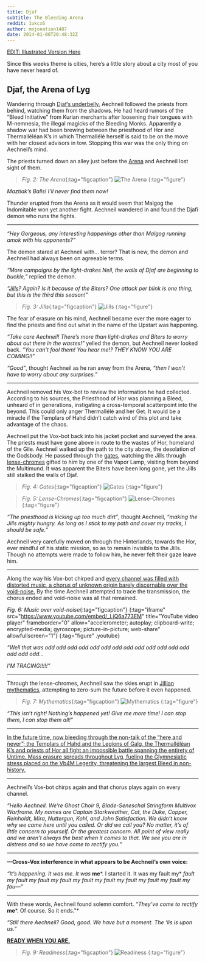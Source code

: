 ```yaml
---
title: Djaf
subtitle: The Bleeding Arena
reddit: 1ukcx6
author: mojonation1487
date: 2014-01-06T20:48:32Z
---
```


[EDIT: Illustrated Version Here][0]

Since this weeks theme is cities, here’s a little story about a city most of you
have never heard of.

## Djaf, the Arena of Lyg

Wandering through [Djaf’s underbelly][1], Aechneil followed the priests from
behind, watching them from the shadows. He had heard rumors of the “Bleed
Initiative” from Kurian merchants after loosening their tongues with M-nemnesia,
the illegal magicks of the Bleeding Monks. Apparently a shadow war had been
brewing between the priesthood of Hor and Thermalléléan K’s in which Thermallélé
herself is said to be on the move with her closest advisors in tow. Stopping
this war was the only thing on Aechneil’s mind.

The priests turned down an alley just before the [Arena][2] and Aechneil lost
sight of them.

> *Fig. 2: The Arena*{:tag="figcaption"}
> ![The Arena][2-img]
{:tag="figure"}

*Maztiak’s Balls! I’ll never find them now!*

Thunder erupted from the Arena as it would seem that Malgog the Indomitable won
yet another fight. Aechneil wandered in and found the Djafi demon who runs the
fights.

----

*“Hey Gorgeous, any interesting happenings other than Malgog running amok with*
*his opponents?”*

The demon stared at Aechneil with… terror? That is new, the demon and Aechneil
had always been on agreeable terms.

*“More campaigns by the light-drakes Neil, the walls of Djaf are beginning to*
*buckle,”* replied the demon.

*“[Jills][3]? Again? Is it because of the Biters? One attack per blink is one*
*thing, but this is the third this season!”*

> *Fig. 3: Jills*{:tag="figcaption"}
> ![Jills][3-img]
{:tag="figure"}

The fear of erasure on his mind, Aechneil became ever the more eager to find the
priests and find out what in the name of the Upstart was happening.

*“Take care Aechneil! There’s more than light-drakes and Biters to worry about*
*out there in the wastes!”* yelled the demon, but Aechneil never looked back.
*“You can’t fool them! You hear me!? THEY KNOW YOU ARE COMING!!”*

*“Good”*, thought Aechneil as he ran away from the Arena, *“then I won’t have*
*to worry about any surprises.”*

----

Aechneil removed his Vox-bot to review the information he had collected.
According to his sources, the Priesthood of Hor was planning a Bleed, unheard of
in generations, instigating a cross-temporal scatterpoint into the beyond. This
could only anger Thermallélé and her Get. It would be a miracle if the Templars
of Hahd didn’t catch wind of this plot and take advantage of the chaos.

Aechneil put the Vox-bot back into his jacket pocket and surveyed the area. The
priests must have gone above in route to the wastes of Hor, homeland of the
Gile. Aechneil walked up the path to the city above, the desolation of the
Godsbody. He passed through the [gates][4], watching the Jills through
[lense-chromes][5] gifted to him by one of the Vapor Lamp, visiting from beyond
the Multimund. It was apparent the Biters have been long gone, yet the Jills
still stalked the walls of Djaf.

> *Fig. 4: Gates*{:tag="figcaption"}
> ![Gates][4-img]
{:tag="figure"}

> *Fig. 5: Lense-Chromes*{:tag="figcaption"}
> ![Lense-Chromes][5-img]
{:tag="figure"}

*“The priesthood is kicking up too much dirt”*, thought Aechneil, *“making the*
*Jills mighty hungry. As long as I stick to my path and cover my tracks, I*
*should be safe.”*

Aechneil very carefully moved on through the Hinterlands, towards the Hor, ever
mindful of his static mission, so as to remain invisible to the Jills. Though no
attempts were made to follow him, he never felt their gaze leave him.

----

Along the way his Vox-bot chirped and [every channel was filled with distorted
music, a chorus of unknown origin barely discernable over the void-noise.][6] By
the time Aechneil attempted to trace the transmission, the chorus ended and
void-noise was all that remained.

*Fig. 6: Music over void-noise*{:tag="figcaption"}
[](){:tag="iframe" src="https://www.youtube.com/embed/_LjQ6a773EM" title="YouTube video player" frameborder="0" allow="accelerometer; autoplay; clipboard-write; encrypted-media; gyroscope; picture-in-picture; web-share" allowfullscreen="1"}
{:tag="figure" .youtube}

*“Well that was odd odd odd odd odd odd odd odd odd odd odd odd odd odd odd*
*odd…*

*I’M TRACING!!!!!”*

----

Through the lense-chromes, Aechneil saw the skies erupt in [Jillian
mythematics][7], attempting to zero-sum the future before it even happened.

> *Fig. 7: Mythematics*{:tag="figcaption"}
> ![Mythematics][7-img]
{:tag="figure"}

*“This isn’t right! Nothing’s happened yet! Give me more time! I can stop them,*
*I can stop them all!”*

----

[In the future time, now bleeding through the non-talk of the “here and never”;
the Templars of Hahd and the Legions of Galg, the Thermalléléan K’s and priests
of Hor all fight an impossible battle spanning the entirety of Untime. Mass
erasure spreads throughout Lyg, fueling the Glymnesiatic stress placed on the
Vb4M Legerity, threatening the largest Bleed in non-history.][8]

----

Aechneil’s Vox-bot chirps again and that chorus plays again on every channel.

*“Hello Aechneil. We’re Ghost Choir 9, Blade-Seneschal Stringform Multivox*
*Warframe. My names are Captain Starkweather, Cat, the Duke, Copper, Reinholdt,*
*Mira, Nuttergun, Kohl, and John Satisfaction. We didn’t know why we came here*
*until you called. Or did we call you? No matter, it’s of little concern to*
*yourself. Or the greatest concern. All point of view really and we aren’t*
*always the best when it comes to that. We see you are in distress and so we*
*have come to rectify you.”*

----

**—Cross-Vox interference in what appears to be Aechneil’s own voice:**

*“It’s happening. It was me. It was* **me***. I started it. It was my fault my*
*fault my fault my fault my fault my fault my fault my fault my fault my fault*
*my fau—”*

----

With these words, Aechneil found solemn comfort. *“They’ve come to rectify*
**me***. Of course. So it ends."*

*“Still there Aechneil? Good, good. We have but a moment. The ‘lis is upon us.”*

**[READY WHEN YOU ARE.][9]**

> *Fig. 9: Readiness*{:tag="figcaption"}
> ![Readiness][9-img]
{:tag="figure"}

[0]: https://www.reddit.com/r/teslore/comments/1wasi1/djaf_arena_of_lyg_illustrated/
[1]: https://kp108.deviantart.com/art/Ramel-s-Eye-176558132
[2]: https://gregmks.deviantart.com/art/The-arena-156320618
[2-img]: ./1ukcx6/arena.jpg
[3]: https://th04.deviantart.net/fs8/PRE/i/2005/312/7/4/Seraphim__by_SamuraiX_Hiko.png
[3-img]: ./1ukcx6/jills.jpg
[4]: https://stevegoad.deviantart.com/art/City-Gate-Concept-up-close-269311729
[4-img]: ./1ukcx6/gates.jpg
[5]: https://i.imgur.com/LTgtohH.jpg
[5-img]: ./1ukcx6/lenses.jpg
[6]: https://www.youtube.com/watch?v=_LjQ6a773EM
[7]: https://kram666.deviantart.com/art/explosions-in-space-273888206
[7-img]: ./1ukcx6/mythematics.jpg
[8]: https://s.cghub.com/files/Image/097001-098000/97962/580_max.jpg
[9]: https://geaausten.deviantart.com/art/THE-CHOIR-123097877
[9-img]: ./1ukcx6/choir.jpg
